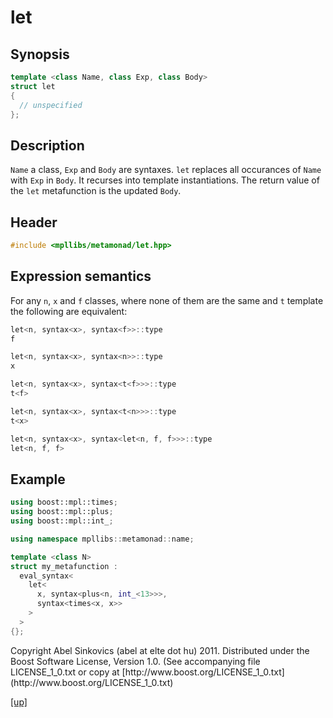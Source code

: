 # let

## Synopsis

```cpp
template <class Name, class Exp, class Body>
struct let
{
  // unspecified
};
```

## Description

`Name` a class, `Exp` and `Body` are syntaxes. `let` replaces all occurances of
`Name` with `Exp` in `Body`. It recurses into template instantiations. The
return value of the `let` metafunction is the updated `Body`.

## Header

```cpp
#include <mpllibs/metamonad/let.hpp>
```

## Expression semantics

For any `n`, `x` and `f` classes, where none of them are the same and `t`
template the following are equivalent:

```cpp
let<n, syntax<x>, syntax<f>>::type
f
```

```cpp
let<n, syntax<x>, syntax<n>>::type
x
```

```cpp
let<n, syntax<x>, syntax<t<f>>>::type
t<f>
```

```cpp
let<n, syntax<x>, syntax<t<n>>>::type
t<x>
```

```cpp
let<n, syntax<x>, syntax<let<n, f, f>>>::type
let<n, f, f>
```

## Example

```cpp
using boost::mpl::times;
using boost::mpl::plus;
using boost::mpl::int_;

using namespace mpllibs::metamonad::name;

template <class N>
struct my_metafunction :
  eval_syntax<
    let<
      x, syntax<plus<n, int_<13>>>,
      syntax<times<x, x>>
    >
  >
{};
```

<p class="copyright">
Copyright Abel Sinkovics (abel at elte dot hu) 2011.
Distributed under the Boost Software License, Version 1.0.
(See accompanying file LICENSE_1_0.txt or copy at
[http://www.boost.org/LICENSE_1_0.txt](http://www.boost.org/LICENSE_1_0.txt)
</p>

[[up]](reference.html)



